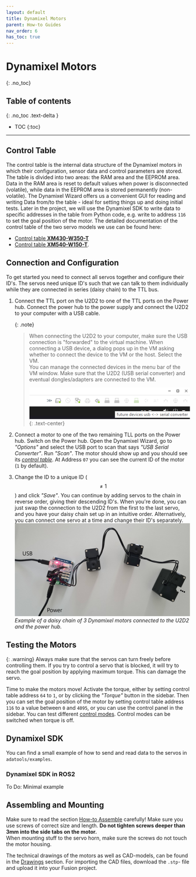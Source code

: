 ```yaml
---
layout: default
title: Dynamixel Motors
parent: How-to Guides
nav_order: 6
has_toc: true
---
```


# Dynamixel Motors
{: .no_toc}

## Table of contents
{: .no_toc .text-delta }
- TOC
{:toc}

---

## Control Table
The control table is the internal data structure of the Dynamixel motors in which their configuration, sensor data and control parameters are stored. The table is divided into two areas: the RAM area and the EEPROM area. Data in the RAM area is reset to default values when power is disconnected (volatile), while data in the EEPROM area is stored permanently (non-volatile). The Dynamixel Wizard offers us a convenient GUI for reading and writing Data from/to the table - ideal for setting things up and doing initial tests. Later in the project, we will use the Dynamixel SDK to write data to specific addresses in the table from Python code, e.g. write to address `116` to set the goal position of the motor.
The detailed documentation of the control table of the two servo models we use can be found here:

 - [ Control table __XM430-W350-T__](https://emanual.robotis.com/docs/en/dxl/x/xm430-w350/#control-table)
 - [ Control table __XM540-W150-T__](https://emanual.robotis.com/docs/en/dxl/x/xm540-w150/#control-table).


## Connection and Configuration
To get started you need to connect all servos together and configure their ID's. The servos need unique ID's such that we can talk to them individually while they are connected in series (daisy chain) to the TTL bus.

1. Connect the TTL port on the U2D2 to one of the TTL ports on the Power hub. Connect the power hub to the power supply and connect the U2D2 to your computer with a USB cable.

    {: .note}
    >When connecting the U2D2 to your computer, make sure the USB connection is "forwarded" to the virtual machine. When connecting a USB device, a dialog pops up in the VM asking whether to connect the device to the VM or the host. Select the VM.  
    You can manage the connected devices in the menu bar of the VM window. Make sure that the U2D2 (USB serial converter) and eventual dongles/adapters are connected to the VM.
    >
    >![VM USB devices](../../assets/images/vm_usb.png)
    >{: .text-center}

2. Connect a motor to one of the two remaining TLL ports on the Power hub. Switch on the Power hub. Open the Dynamixel Wizard, go to _"Options"_ and select the USB port to scan that says _"USB Serial Converter"_.
    Run _"Scan"_. The motor should show up and you should see its [_control table_](https://emanual.robotis.com/docs/en/software/dynamixel/dynamixel_wizard2/#dynamixel-control-table).
    At Address `07` you can see the current ID of the motor (`1` by default).
    
3. Change the ID to a unique ID ($$\neq 1$$) and click _"Save"_. You can continue by adding servos to the chain in reverse order, giving their descending ID's. When you're done, you can just swap the connection to the U2D2 from the first to the last servo, and you have your daisy chain set up in an intuitive order. Alternatively, you can connect one servo at a time and change their ID's separately.
![Dynamixel connection](../../assets/images/dynamixel_connection.jpg)
_Example of a daisy chain of 3 Dynamixel motors connected to the U2D2 and the power hub._

## Testing the Motors

{: .warning}
Always make sure that the servos can turn freely before controlling them. If you try to control a servo that is blocked, it will try to reach the goal position by applying maximum torque. This can damage the servo.

Time to make the motors move! Activate the torque, either by setting control table address `64` to `1`, or by clicking the _"Torque"_ button in the sidebar. Then you can set the goal position of the motor by setting control table address `116` to a value between `0` and `4095`, or you can use the control panel in the sidebar. You can test different [control modes](https://emanual.robotis.com/docs/en/dxl/x/xm430-w350/#operating-mode11). Control modes can be switched when torque is off.





## Dynamixel SDK
You can find a small example of how to send and read data to the servos in ```adatools/examples```.

### Dynamixel SDK in ROS2
To Do: Minimal example


## Assembling and Mounting
Make sure to read the section [How-to Assemble](https://emanual.robotis.com/docs/en/dxl/x/xm430-w350/#how-to-assemble) carefully!
Make sure you use screws of correct size and length. **Do not tighten screws deeper than 3mm into the side tabs on the motor.**  
When mounting stuff to the servo horn, make sure the screws do not touch the motor housing.

The technical drawings of the motors as well as CAD-models, can be found in the [Drawings](https://emanual.robotis.com/docs/en/dxl/x/xm430-w350/#drawings) section. For importing the CAD files, download the ```.stp```- file and upload it into your Fusion project.